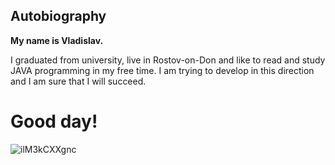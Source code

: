## Autobiography

**My name is Vladislav.**

I graduated from university, live in Rostov-on-Don and like to read and study JAVA programming in my free time.
I am trying to develop in this direction and I am sure that I will succeed.

# Good day!


![ilM3kCXXgnc](https://github.com/user-attachments/assets/f15a901c-dbbd-4c75-b041-43185d465580)
